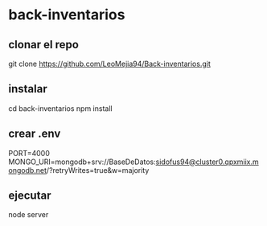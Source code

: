 # back-inventarios

## clonar el repo
git clone https://github.com/LeoMejia94/Back-inventarios.git

## instalar
cd back-inventarios
npm install

## crear .env
PORT=4000
MONGO_URI=mongodb+srv://BaseDeDatos:sidofus94@cluster0.qpxmiix.mongodb.net/?retryWrites=true&w=majority

## ejecutar
node server
